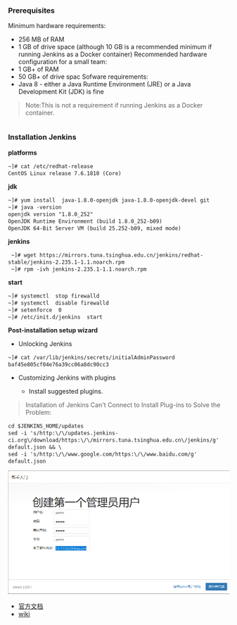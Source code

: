 ### Prerequisites

Minimum hardware requirements:
- 256 MB of RAM
- 1 GB of drive space (although 10 GB is a recommended minimum if running Jenkins as a Docker container)
Recommended hardware configuration for a small team:
- 1 GB+ of RAM
- 50 GB+ of drive spac
Sofware requirements:
- Java 8 - either a Java Runtime Environment (JRE) or a Java Development Kit (JDK) is fine
> Note:This is not a requirement if running Jenkins as a Docker container.

```

```


### Installation Jenkins

**platforms**

```
~]# cat /etc/redhat-release
CentOS Linux release 7.6.1810 (Core)
```

**jdk**

```
~]# yum install  java-1.8.0-openjdk java-1.8.0-openjdk-devel git
~]# java -version
openjdk version "1.8.0_252"
OpenJDK Runtime Environment (build 1.8.0_252-b09)
OpenJDK 64-Bit Server VM (build 25.252-b09, mixed mode)
```

**jenkins**

```
 ~]# wget https://mirrors.tuna.tsinghua.edu.cn/jenkins/redhat-stable/jenkins-2.235.1-1.1.noarch.rpm
 ~]# rpm -ivh jenkins-2.235.1-1.1.noarch.rpm
```

**start**

```
~]# systemctl  stop firewalld
~]# systemctl  disable firewalld
~]# setenforce  0
~]# /etc/init.d/jenkins  start
```

**Post-installation setup wizard**

- Unlocking Jenkins

```
~]# cat /var/lib/jenkins/secrets/initialAdminPassword
baf45e805cf04e76a39cc06a8dc90cc3
```

- Customizing Jenkins with plugins

  - Install suggested plugins.

> Installation of Jenkins Can't Connect to Install Plug-ins to Solve the Problem:
```
cd $JENKINS_HOME/updates
sed -i 's/http:\/\/updates.jenkins-ci.org\/download/https:\/\/mirrors.tuna.tsinghua.edu.cn\/jenkins/g' default.json && \
sed -i 's/http:\/\/www.google.com/https:\/\/www.baidu.com/g' default.json
```

![](./images/jenkins_1.png)

- [官方文档](https://pkg.jenkins.io/redhat-stable/)
- [wiki](https://www.jenkins.io/doc/book/installing/#red-hat-centos)
